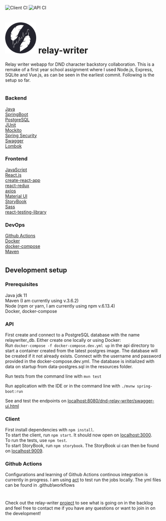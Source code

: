 ![Client CI](https://github.com/MelindaSW/relay-writer/workflows/Client%20CI/badge.svg?branch=develop)
![API CI](https://github.com/MelindaSW/relay-writer/workflows/API%20CI/badge.svg?branch=develop)

#

# <img src="docs/rw-logo.png" width="100" height="100" /> relay-writer

Relay writer webapp for DND character backstory collaboration. This is a remake of a first year school assignment where I used Node.js, Express, SQLite and Vue.js, as can be seen in the earliest commit. Following is the setup so far.

#

### Backend

[Java](https://www.java.com/en/)  
[SpringBoot](https://spring.io/projects/spring-boot)  
[PostgreSQL](https://www.postgresql.org/)  
[JUnit](https://junit.org/junit5/)  
[Mockito](https://site.mockito.org/)  
[Spring Security](https://spring.io/projects/spring-security)  
[Swagger](https://swagger.io/)  
[Lombok](https://projectlombok.org/)

### Frontend

[JavaScript](https://www.javascript.com/)  
[React.js](https://reactjs.org/)  
[create-react-app](https://github.com/facebook/create-react-app)  
[react-redux](https://react-redux.js.org/)  
[axios](https://github.com/axios/axios)  
[Material UI](https://material-ui.com/)  
[StoryBook](https://storybook.js.org/)  
[Sass](https://sass-lang.com/)  
[react-testing-library](https://testing-library.com/docs/react-testing-library/intro/)

### DevOps

[Github Actions](https://docs.github.com/en/free-pro-team@latest/actions)  
[Docker](https://www.docker.com/)  
[docker-compose](https://docs.docker.com/compose/)  
[Maven](https://maven.apache.org/)

#

## Development setup

### Prerequisites

Java jdk 11  
Maven (I am currently using v.3.6.2)  
Node (npm or yarn, I am currently using npm v.6.13.4)  
Docker, docker-compose

### API

First create and connect to a PostgreSQL database with the name relaywriter_db. Either create one locally or using Docker:  
Run `docker-compose -f docker-compose.dev.yml up` in the api directory to start a container created from the latest postgres image. The database will be created if it not already exists.
Connect with the username and password provided in the docker-compose.dev.yml.
The database is initialized with data on startup from data-postgres.sql in the resources folder.

Run tests from the command line with `mvn test`

Run application with the IDE or in the command line with `./mvnw spring-boot:run`

See and test the endpoints on [localhost:8080/dnd-relay-writer/swagger-ui.html]()

### Client

First install dependencies with `npm install`.  
To start the client, run `npm start`. It should now open on [localhost:3000]().  
To run the tests, use `npm test`.  
To start StoryBook, run `npm storybook`. The StoryBook ui can then be found on [localhost:9009]().

### Github Actions

Configurations and learning of Github Actions continous integration is currently in progress. I am using [act](https://github.com/nektos/act) to test run the jobs locally. The yml files can be found in .github\workflows

#

Check out the relay-writer [project](https://github.com/MelindaSW/relay-writer/projects/1) to see what is going on in the backlog and feel free to contact me if you have any questions or want to join in on the development!
